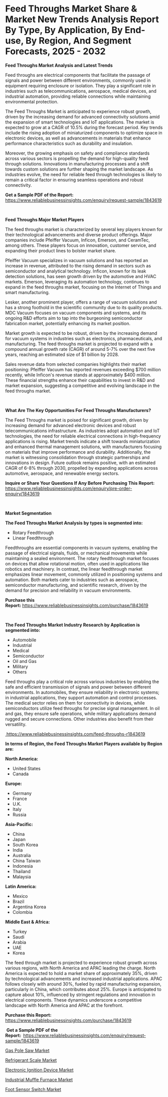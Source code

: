 <p><h1>Feed Throughs Market Share & Market New Trends Analysis Report By Type, By Application, By End-use, By Region, And Segment Forecasts, 2025 - 2032</h1></p><p><strong>Feed Throughs Market Analysis and Latest Trends</strong></p>
<p><p>Feed throughs are electrical components that facilitate the passage of signals and power between different environments, commonly used in equipment requiring enclosure or isolation. They play a significant role in industries such as telecommunications, aerospace, medical devices, and industrial automation, providing reliable connections while maintaining environmental protection.</p><p>The Feed Throughs Market is anticipated to experience robust growth, driven by the increasing demand for advanced connectivity solutions amid the expansion of smart technologies and IoT applications. The market is expected to grow at a CAGR of 10.5% during the forecast period. Key trends include the rising adoption of miniaturized components to optimize space in electronic devices, as well as advancements in materials that enhance performance characteristics such as durability and insulation.</p><p>Moreover, the growing emphasis on safety and compliance standards across various sectors is propelling the demand for high-quality feed through solutions. Innovations in manufacturing processes and a shift towards custom solutions are further shaping the market landscape. As industries evolve, the need for reliable feed through technologies is likely to remain a critical factor in ensuring seamless operations and robust connectivity.</p></p>
<p><strong>Get a Sample PDF of the Report:&nbsp;</strong> <a href="https://www.reliablebusinessinsights.com/enquiry/request-sample/1843619?utm_campaign=1113&utm_medium=2&utm_source=Github&utm_content=ia&utm_term=22022025&utm_id=feed-throughs">https://www.reliablebusinessinsights.com/enquiry/request-sample/1843619</a></p>
<p>&nbsp;</p>
<p><strong>Feed Throughs Major Market Players</strong></p>
<p><p>The feed throughs market is characterized by several key players known for their technological advancements and diverse product offerings. Major companies include Pfeiffer Vacuum, Inficon, Emerson, and CeramTec, among others. These players focus on innovation, customer service, and expanding their product lines to bolster market share.</p><p>Pfeiffer Vacuum specializes in vacuum solutions and has reported an increase in revenue, attributed to the rising demand in sectors such as semiconductor and analytical technology. Inficon, known for its leak detection solutions, has seen growth driven by the automotive and HVAC markets. Emerson, leveraging its automation technology, continues to expand in the feed throughs market, focusing on the Internet of Things and smart manufacturing.</p><p>Lesker, another prominent player, offers a range of vacuum solutions and has a strong foothold in the scientific community due to its quality products. MDC Vacuum focuses on vacuum components and systems, and its ongoing R&D efforts aim to tap into the burgeoning semiconductor fabrication market, potentially enhancing its market position.</p><p>Market growth is expected to be robust, driven by the increasing demand for vacuum systems in industries such as electronics, pharmaceuticals, and manufacturing. The feed throughs market is projected to expand with a compound annual growth rate (CAGR) of around 5-7% over the next five years, reaching an estimated size of $1 billion by 2028.</p><p>Sales revenue data from selected companies highlights their market positioning: Pfeiffer Vacuum has reported revenues exceeding $700 million recently, while Inficon's revenue stands at approximately $400 million. These financial strengths enhance their capabilities to invest in R&D and market expansion, suggesting a competitive and evolving landscape in the feed throughs market.</p></p>
<p>&nbsp;</p>
<p><strong>What Are The Key Opportunities For Feed Throughs Manufacturers?</strong></p>
<p><p>The Feed Throughs market is poised for significant growth, driven by increasing demand for advanced electronic devices and robust telecommunications infrastructure. As industries adopt automation and IoT technologies, the need for reliable electrical connections in high-frequency applications is rising. Market trends indicate a shift towards miniaturization and enhanced thermal management solutions, with manufacturers focusing on materials that improve performance and durability. Additionally, the market is witnessing consolidation through strategic partnerships and innovations in design. Future outlook remains positive, with an estimated CAGR of 6-8% through 2030, propelled by expanding applications across automotive, aerospace, and renewable energy sectors.</p></p>
<p><strong>Inquire or Share Your Questions If Any Before Purchasing This Report:</strong> <a href="https://www.reliablebusinessinsights.com/enquiry/pre-order-enquiry/1843619?utm_campaign=1113&utm_medium=2&utm_source=Github&utm_content=ia&utm_term=22022025&utm_id=feed-throughs">https://www.reliablebusinessinsights.com/enquiry/pre-order-enquiry/1843619</a></p>
<p>&nbsp;</p>
<p><strong>Market Segmentation</strong></p>
<p><strong>The Feed Throughs Market Analysis by types is segmented into:</strong></p>
<p><ul><li>Rotary Feedthrough</li><li>Linear Feedthrough</li></ul></p>
<p><p>Feedthroughs are essential components in vacuum systems, enabling the passage of electrical signals, fluids, or mechanical movements while maintaining a sealed environment. The rotary feedthrough market focuses on devices that allow rotational motion, often used in applications like robotics and machinery. In contrast, the linear feedthrough market emphasizes linear movement, commonly utilized in positioning systems and automation. Both markets cater to industries such as aerospace, semiconductor manufacturing, and scientific research, driven by the demand for precision and reliability in vacuum environments.</p></p>
<p><strong>Purchase this Report:&nbsp;</strong><a href="https://www.reliablebusinessinsights.com/purchase/1843619?utm_campaign=1113&utm_medium=2&utm_source=Github&utm_content=ia&utm_term=22022025&utm_id=feed-throughs">https://www.reliablebusinessinsights.com/purchase/1843619</a></p>
<p>&nbsp;</p>
<p><strong>The Feed Throughs Market Industry Research by Application is segmented into:</strong></p>
<p><ul><li>Automobile</li><li>Industrial</li><li>Medical</li><li>Semiconductor</li><li>Oil and Gas</li><li>Military</li><li>Others</li></ul></p>
<p><p>Feed throughs play a critical role across various industries by enabling the safe and efficient transmission of signals and power between different environments. In automobiles, they ensure reliability in electronic systems; in industrial applications, they support automation and control processes. The medical sector relies on them for connectivity in devices, while semiconductors utilize feed throughs for precise signal management. In oil and gas, they ensure safe operations, while military applications demand rugged and secure connections. Other industries also benefit from their versatility.</p></p>
<p><a href="https://www.reliablebusinessinsights.com/feed-throughs-r1843619?utm_campaign=1113&utm_medium=2&utm_source=Github&utm_content=ia&utm_term=22022025&utm_id=feed-throughs">&nbsp;https://www.reliablebusinessinsights.com/feed-throughs-r1843619</a></p>
<p><strong>In terms of Region, the Feed Throughs Market Players available by Region are:</strong></p>
<p>
    <p> <strong> North America: </strong>
        <ul>
            <li>United States</li>
            <li>Canada</li>
        </ul>
        </p> 
    <p> <strong> Europe: </strong>
        <ul>
            <li>Germany</li>
            <li>France</li>
            <li>U.K.</li>
            <li>Italy</li>
            <li>Russia</li>
        </ul>
        </p> 
    <p> <strong> Asia-Pacific: </strong>
        <ul>
            <li>China</li>
            <li>Japan</li>
            <li>South Korea</li>
            <li>India</li>
            <li>Australia</li>
            <li>China Taiwan</li>
            <li>Indonesia</li>
            <li>Thailand</li>
            <li>Malaysia</li>
        </ul>
        </p> 
    <p> <strong> Latin America: </strong>
        <ul>
            <li>Mexico</li>
            <li>Brazil</li>
            <li>Argentina Korea</li>
            <li>Colombia</li>
        </ul>
        </p> 
    <p> <strong> Middle East & Africa: </strong>
        <ul>
            <li>Turkey</li>
            <li>Saudi</li>
            <li>Arabia</li>
            <li>UAE</li>
            <li>Korea</li>
        </ul>
    </p>
    </p>
<p><p>The feed through market is projected to experience robust growth across various regions, with North America and APAC leading the charge. North America is expected to hold a market share of approximately 35%, driven by technological advancements and increased industrial applications. APAC follows closely with around 30%, fueled by rapid manufacturing expansion, particularly in China, which contributes about 25%. Europe is anticipated to capture about 10%, influenced by stringent regulations and innovation in electrical components. These dynamics underscore a competitive landscape with North America and APAC at the forefront.</p></p>
<p><strong>Purchase this Report: </strong><a href="https://www.reliablebusinessinsights.com/purchase/1843619?utm_campaign=1113&utm_medium=2&utm_source=Github&utm_content=ia&utm_term=22022025&utm_id=feed-throughs">https://www.reliablebusinessinsights.com/purchase/1843619</a></p>
<p>&nbsp;<strong>Get a Sample PDF of the Report:&nbsp;&nbsp;</strong><a href="https://www.reliablebusinessinsights.com/enquiry/request-sample/1843619?utm_campaign=1113&utm_medium=2&utm_source=Github&utm_content=ia&utm_term=22022025&utm_id=feed-throughs">https://www.reliablebusinessinsights.com/enquiry/request-sample/1843619</a></p>
<p><strong></strong></p>
<p><p><a href="https://github.com/zoccohaniech/Market-Research-Report-List-1/blob/main/gas-pole-saw-market.md?utm_campaign=1113&utm_medium=2&utm_source=Github&utm_content=ia&utm_term=22022025&utm_id=feed-throughs">Gas Pole Saw Market</a></p><p><a href="https://github.com/ansanokajabi/Market-Research-Report-List-1/blob/main/refrigerant-scale-market.md?utm_campaign=1113&utm_medium=2&utm_source=Github&utm_content=ia&utm_term=22022025&utm_id=feed-throughs">Refrigerant Scale Market</a></p><p><a href="https://github.com/rrosasdaunas/Market-Research-Report-List-1/blob/main/electronic-ignition-device-market.md?utm_campaign=1113&utm_medium=2&utm_source=Github&utm_content=ia&utm_term=22022025&utm_id=feed-throughs">Electronic Ignition Device Market</a></p><p><a href="https://github.com/naomaroaoonv/Market-Research-Report-List-1/blob/main/industrial-muffle-furnace-market.md?utm_campaign=1113&utm_medium=2&utm_source=Github&utm_content=ia&utm_term=22022025&utm_id=feed-throughs">Industrial Muffle Furnace Market</a></p><p><a href="https://github.com/ancsyanagha/Market-Research-Report-List-1/blob/main/foot-sensor-switch-market.md?utm_campaign=1113&utm_medium=2&utm_source=Github&utm_content=ia&utm_term=22022025&utm_id=feed-throughs">Foot Sensor Switch Market</a></p></p>